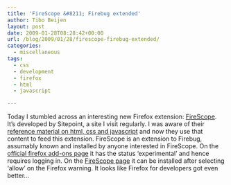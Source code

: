 ```yaml
---
title: 'FireScope &#8211; Firebug extended'
author: Tibo Beijen
layout: post
date: 2009-01-28T08:28:42+00:00
url: /blog/2009/01/28/firescope-firebug-extended/
categories:
  - miscellaneous
tags:
  - css
  - development
  - firefox
  - html
  - javascript

---
```

Today I stumbled across an interesting new Firefox extension: [FireScope][1]. It&#8217;s developed by Sitepoint, a site I visit regularly. I was aware of their [reference material on html, css and javascript][2] and now they use that content to feed this extension. FireScope is an extension to Firebug, assumably known and installed by anyone interested in FireScope. On the [official firefox add-ons page][3] it has the status &#8216;experimental&#8217; and hence requires logging in. On the [FireScope page][1] it can be installed after selecting &#8216;allow&#8217; on the Firefox warning. It looks like Firefox for developers got even better&#8230;

 [1]: http://tools.sitepoint.com/firescope/
 [2]: http://reference.sitepoint.com/
 [3]: https://addons.mozilla.org/en-US/firefox/addon/10273